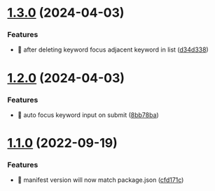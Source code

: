 # [1.3.0](https://github.com/TClark1011/simple-new-tab/compare/v1.2.0...v1.3.0) (2024-04-03)


### Features

* 🎸 after deleting keyword focus adjacent keyword in list ([d34d338](https://github.com/TClark1011/simple-new-tab/commit/d34d338d207c12a2128417390c15aab2646690aa))

# [1.2.0](https://github.com/TClark1011/simple-new-tab/compare/v1.1.0...v1.2.0) (2024-04-03)


### Features

* 🎸 auto focus keyword input on submit ([8bb78ba](https://github.com/TClark1011/simple-new-tab/commit/8bb78baef6f6585ac6c7c4f4ef373c791b6cec5c))

# [1.1.0](https://github.com/TClark1011/simple-new-tab/compare/v1.0.0...v1.1.0) (2022-09-19)


### Features

* 🎸 manifest version will now match package.json ([cfd171c](https://github.com/TClark1011/simple-new-tab/commit/cfd171cf14f924e0b9ba3f071012c3f796847e56))
